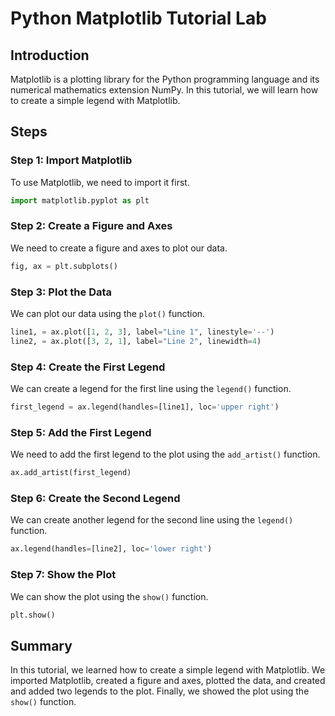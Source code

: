 # Python Matplotlib Tutorial Lab

## Introduction

Matplotlib is a plotting library for the Python programming language and its numerical mathematics extension NumPy. In this tutorial, we will learn how to create a simple legend with Matplotlib.

## Steps

### Step 1: Import Matplotlib

To use Matplotlib, we need to import it first.

```python
import matplotlib.pyplot as plt
```

### Step 2: Create a Figure and Axes

We need to create a figure and axes to plot our data.

```python
fig, ax = plt.subplots()
```

### Step 3: Plot the Data

We can plot our data using the `plot()` function.

```python
line1, = ax.plot([1, 2, 3], label="Line 1", linestyle='--')
line2, = ax.plot([3, 2, 1], label="Line 2", linewidth=4)
```

### Step 4: Create the First Legend

We can create a legend for the first line using the `legend()` function.

```python
first_legend = ax.legend(handles=[line1], loc='upper right')
```

### Step 5: Add the First Legend

We need to add the first legend to the plot using the `add_artist()` function.

```python
ax.add_artist(first_legend)
```

### Step 6: Create the Second Legend

We can create another legend for the second line using the `legend()` function.

```python
ax.legend(handles=[line2], loc='lower right')
```

### Step 7: Show the Plot

We can show the plot using the `show()` function.

```python
plt.show()
```

## Summary

In this tutorial, we learned how to create a simple legend with Matplotlib. We imported Matplotlib, created a figure and axes, plotted the data, and created and added two legends to the plot. Finally, we showed the plot using the `show()` function.

